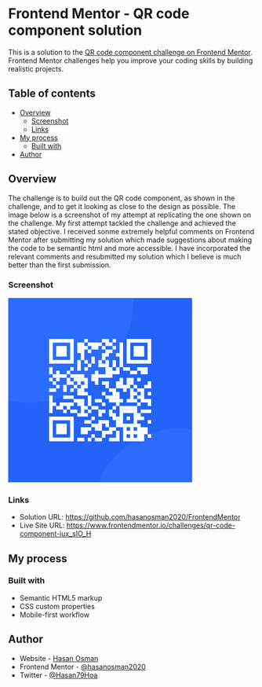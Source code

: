 # Frontend Mentor - QR code component solution

This is a solution to the [QR code component challenge on Frontend Mentor](https://www.frontendmentor.io/challenges/qr-code-component-iux_sIO_H). Frontend Mentor challenges help you improve your coding skills by building realistic projects.

## Table of contents

- [Overview](#overview)
  - [Screenshot](#screenshot)
  - [Links](#links)
- [My process](#my-process)
  - [Built with](#built-with)
- [Author](#author)

## Overview

The challenge is to build out the QR code component, as shown in the challenge, and to get it looking as close to the design as possible. The image below is a screenshot of my attempt at replicating the one shown on the challenge.
My first attempt tackled the challenge and achieved the stated objective. I received sonme extremely helpful comments on Frontend Mentor after submitting my solution which made suggestions about making the code to be semantic html and more accessible. I have incorporated the relevant comments and resubmitted my solution which I believe is much better than the first submission.
### Screenshot

![](./image-qr-code.png)

### Links

- Solution URL: https://github.com/hasanosman2020/FrontendMentor
- Live Site URL: https://www.frontendmentor.io/challenges/qr-code-component-iux_sIO_H

## My process

### Built with

- Semantic HTML5 markup
- CSS custom properties
- Mobile-first workflow

## Author

- Website - [Hasan Osman](https://github.com/hasanosman2020)
- Frontend Mentor - [@hasanosman2020](https://www.frontendmentor.io/profile/hasanosman2020)
- Twitter - [@Hasan79Hoa](https://twitter.com/Hasan79Hoa)
